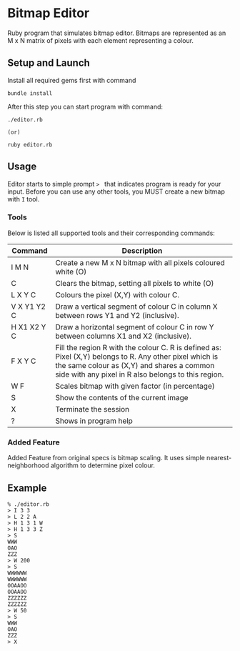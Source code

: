 # Bitmap Editor

Ruby program that simulates bitmap editor. Bitmaps are represented as an M x N
matrix of pixels with each element representing a colour.

## Setup and Launch

Install all required gems first with command

    bundle install

After this step you can start program with command:

    ./editor.rb

    (or)

    ruby editor.rb

## Usage

Editor starts to simple prompt `> ` that indicates program is ready for your
input. Before you can use any other tools, you MUST create a new bitmap with `I`
tool.

### Tools

Below is listed all supported tools and their corresponding commands:

| Command     | Description |
| ----------- | ----------- |
| I M N       | Create a new M x N bitmap with all pixels coloured white (O) |
| C           | Clears the bitmap, setting all pixels to white (O) |
| L X Y C     | Colours the pixel (X,Y) with colour C. |
| V X Y1 Y2 C | Draw a vertical segment of colour C in column X between rows Y1 and Y2 (inclusive). |
| H X1 X2 Y C | Draw a horizontal segment of colour C in row Y between columns X1 and X2 (inclusive). |
| F X Y C     | Fill the region R with the colour C. R is defined as: Pixel (X,Y) belongs to R. Any other pixel which is the same colour as (X,Y) and shares a common side with any pixel in R also belongs to this region. |
| W F         | Scales bitmap with given factor (in percentage) |
| S           | Show the contents of the current image |
| X           | Terminate the session |
| ?           | Shows in program help |

### Added Feature

Added Feature from original specs is bitmap scaling. It uses simple
nearest-neighborhood algorithm to determine pixel colour.

## Example

    % ./editor.rb
    > I 3 3
    > L 2 2 A
    > H 1 3 1 W
    > H 1 3 3 Z
    > S
    WWW
    OAO
    ZZZ
    > W 200
    > S
    WWWWWW
    WWWWWW
    OOAAOO
    OOAAOO
    ZZZZZZ
    ZZZZZZ
    > W 50
    > S
    WWW
    OAO
    ZZZ
    > X
